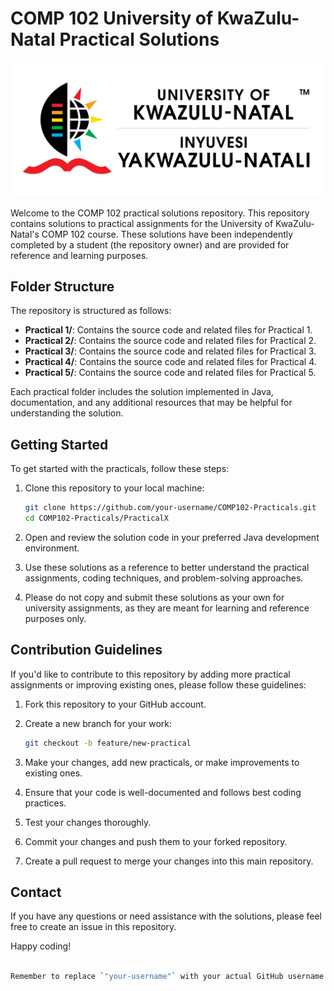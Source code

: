 # COMP 102 University of KwaZulu-Natal Practical Solutions

![](ukzn-logo.png)

Welcome to the COMP 102 practical solutions repository. This repository contains solutions to practical assignments for the University of KwaZulu-Natal's COMP 102 course. These solutions have been independently completed by a student (the repository owner) and are provided for reference and learning purposes.

## Folder Structure

The repository is structured as follows:

- **Practical 1/**: Contains the source code and related files for Practical 1.
- **Practical 2/**: Contains the source code and related files for Practical 2.
- **Practical 3/**: Contains the source code and related files for Practical 3.
- **Practical 4/**: Contains the source code and related files for Practical 4.
- **Practical 5/**: Contains the source code and related files for Practical 5.

Each practical folder includes the solution implemented in Java, documentation, and any additional resources that may be helpful for understanding the solution.

## Getting Started

To get started with the practicals, follow these steps:

1. Clone this repository to your local machine:

   ```bash
   git clone https://github.com/your-username/COMP102-Practicals.git
   cd COMP102-Practicals/PracticalX

2. Open and review the solution code in your preferred Java development environment.

3. Use these solutions as a reference to better understand the practical assignments, coding techniques, and problem-solving approaches.

4. Please do not copy and submit these solutions as your own for university assignments, as they are meant for learning and reference purposes only.

## Contribution Guidelines
If you'd like to contribute to this repository by adding more practical assignments or improving existing ones, please follow these guidelines:

1. Fork this repository to your GitHub account.

2. Create a new branch for your work:
   ```bash
   git checkout -b feature/new-practical

3. Make your changes, add new practicals, or make improvements to existing ones.

4. Ensure that your code is well-documented and follows best coding practices.

5. Test your changes thoroughly.

6. Commit your changes and push them to your forked repository.

7. Create a pull request to merge your changes into this main repository.

## Contact
If you have any questions or need assistance with the solutions, please feel free to create an issue in this repository.

Happy coding!

```bash
   
Remember to replace `"your-username"` with your actual GitHub username in the clone URL and update any other information specific to your repository.
